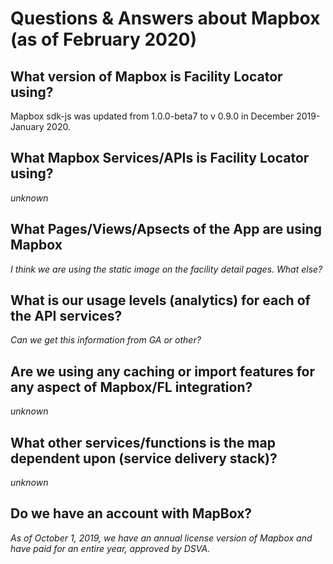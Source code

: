# Questions & Answers about Mapbox (as of February 2020)

## What version of Mapbox is Facility Locator using?
Mapbox sdk-js was updated from 1.0.0-beta7 to v 0.9.0 in December 2019-January 2020. 

## What Mapbox Services/APIs is Facility Locator using?
_unknown_

## What Pages/Views/Apsects of the App are using Mapbox
_I think we are using the static image on the facility detail pages. What else?_

## What is our usage levels (analytics) for each of the API services?
_Can we get this information from GA or other?_

## Are we using any caching or import features for any aspect of Mapbox/FL integration?
_unknown_

## What other services/functions is the map dependent upon (service delivery stack)?
_unknown_

## Do we have an account with MapBox?
_As of October 1, 2019, we have an annual license version of Mapbox and have paid for an entire year, approved by DSVA._
